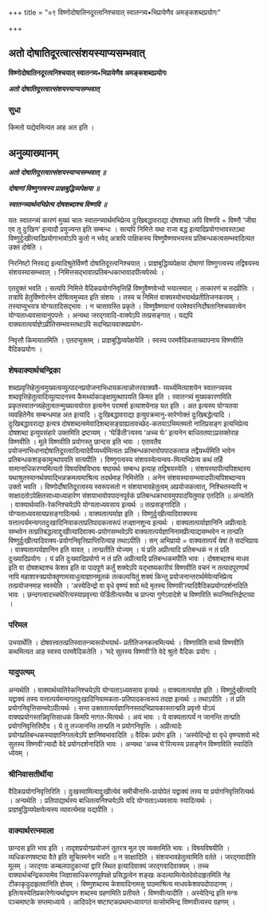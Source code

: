 +++
title = "०९ विष्णोदोषातिनदूरत्वनिश्चयात् स्वातन्त्र्य•भिप्रायेणैव अमङ्कशब्दप्रयोगः"

+++


## अतो दोषातिदूरत्वात्संशयस्याप्यसम्भवात्

**विष्णोदोषातिनदूरत्वनिश्चयात् स्वातन्त्र्य•भिप्रायेणैव अमङ्कशब्दप्रयोगः**

***अतो दोषातिदूरत्वात्संशयस्याप्यसम्भवात्***

### **सुधा**

किमतो यद्येवमित्यत आह अत इति ।

## **अनुव्याख्यानम्**

***अतो दोषातिदूरत्वात्संशयस्याप्यसम्भवात् ॥***

***दोषाणां विष्णुगत्वस्य प्राज्ञबुद्धिव्यपेक्षया ॥***

***स्वातन्त्र्यार्थमभिप्रेत्य दोषशब्दाश्च विष्णवि ॥***

यतः स्वातन्त्र्यं कारणं मुख्यं चातः स्वातन्त्र्यार्थमभिप्रेत्य दुःखिबद्धावराद्या दोषशब्दा अपि विष्णवि = विष्णौ ‘जीवा एव तु दुःखिन’ इत्यादौ प्रयुज्यन्त इति सम्बन्धः । सत्यपि निमित्ते यथा राजा बद्ध इत्यादिप्रयोगाभावस्तऽथा विष्णुर्दुःखीत्यादिप्रयोगाभावोऽपि कुतो न भवेद् अत्रापि पाक्षिकस्य विष्णुवैष्णवभयस्य प्रतिबन्धकत्वसम्भवादित्यत उक्तं दोषेति ।

निरनिष्टो निरवद्य इत्यादिश्रुतेर्विष्णौ दोषातिदूरत्वनिश्चयात् । प्राज्ञबुद्धिव्यपेक्षया दोषाणां विष्णुगत्वस्य तद्विषयस्य संशयस्यासम्भवात् । निमित्तसद्भावात्प्रतिबन्धकाभावादपीत्यपेरर्थः ।

एतदुक्तं भवति । सत्यपि निमित्ते वैदिकप्रयोगनिवृत्तिर्हि विष्णुवैष्णवेभ्यो भयात्स्यात् । तत्कारणं च तदप्रीतिः । तत्रापि हेतुर्विष्णोरनेन दोषित्वमुच्यत इति संशयः । तस्य च निमित्तं वाक्यस्योभयार्थप्रतीतिजनकत्वम् । तस्याप्युभयत्र योग्यतादिसद्भावः । न चासावस्ति प्रकृते । विष्णुवैष्णवानां परमेश्वरनिर्दोषतानिश्चयवत्त्वेन योग्यताध्यवसायानुपपत्तेः । अन्यथा जरद्गवादि-वाक्येऽपि तत्प्रसङ्गात् । यद्यपि वाक्यतात्पर्याज्ञेऽप्रीतिसम्भवस्तथाऽपि सदभिप्रायवाक्यप्रयोग-

निवृत्तौ किमायातमिति । एतदप्युक्तम् । प्राज्ञबुद्धिव्यपेक्षयेति । स्वस्य परमवैदिकताख्यापनाय विष्णवीति वैदिकप्रयोगः ।

### **शेषवाक्यार्थचन्द्रिका**

शब्दप्रवृत्तिहेतुत्वमुख्यत्वव्युत्पादनप्रयोजनाभिधायकत्वान्नोत्तरवाक्यवै- य्यर्थ्यमित्याशयेन स्वातन्त्र्यस्य शब्दवृत्तिहेतुत्वादिव्युत्पादनस्य कैमर्थ्याकाङ्क्षामुत्थापयति किमत इति । स्वातन्त्र्यं मुख्यकारणमिति प्रकृतस्वातन्त्र्यहेतुत्वतन्मुख्यत्वयोरत इत्यनेन परामर्श इत्याशयेनाह यत इति । अत इत्यस्य योग्यतया व्यवहितेनैव सम्बन्धमाह अत इत्यादि । दुःखिबद्धावराद्या इत्युपक्रमानु-सारेणोक्तं दुःखिबद्धेत्यादि । दुःखिबद्धावराद्या इत्यत्र दोषशब्दत्वमेवादिशब्दसङ्ग्राह्यतावच्छेद-कतयाऽभिमतमतो नातिप्रसङ्ग इत्यभिप्रेत्य दोषशब्दा इत्युपसंहारे उक्तमिति द्रष्टव्यम् । ‘घेर्ङिती’त्यस्य ‘अच्च घेः’ इत्यनेन बाधिततयाऽप्रसक्तेराह विष्णवीति । मूले विष्णवीति प्रयोगस्तु छान्दस इति भावः । एतावतैव प्रयोजनाभिधानाद्दोषातिदूरत्वादित्यादेर्वैय्यर्थ्यमित्यतः प्रतिबन्धकाभावोपपादकत्वान्न तद्वैयर्थ्यमिति भावेन प्रतिबन्धकशङ्कामुत्थापयति सत्यपीति । विष्णुगत्वस्य संशयस्येत्यन्वय-मित्यभिप्रेत्य कथं तर्हि सामानाधिकरण्यमित्यतो विषयविषयिभावः षष्ठ्यर्थः सम्बन्ध इत्याह तद्विषयस्येति । संशयस्यापीत्यपिशब्दस्य यथाश्रुतस्यानर्थक्याद्भिन्नक्रमत्वमाश्रित्य तदर्थमाह निमित्तेति । अनेन संशयस्यासम्भवादपीत्यपिशब्दान्वय उक्तो भवति । विष्णोर्दोषातिदूरत्वस्य स्वरूपसतो न संशयाभावहेतुत्वम् अप्रयोजकत्वात्, निश्चितस्यापि न साक्षादतोऽपेक्षितसाध्याध्याहारेण संशयाभावोपपादनपूर्वकं प्रतिबन्धकाभावमुपपादयितुमाह एतदिति ॥ अन्यतेति । वाक्यार्थव्यति-रेकनिश्चयेऽपि योग्यताध्यवसाय इत्यर्थः ॥ तत्प्रसङ्गादिति । योग्यताध्यवसायप्रसङ्गादित्यर्थः । वाक्यतात्पर्याज्ञ इति । विष्णुर्दुःखीत्यादिवाक्यस्य यत्तात्पर्यमन्यगतदुःखादिनियाकताप्रतिपादकत्वरूपं तज्ज्ञानशून्य इत्यर्थः । वाक्यतात्पर्याज्ञानिनि अप्रीत्यादेः सम्भवेन तत्प्रतिबद्धत्वाद्दुःखीत्यादिवाक्य-प्रयोगसम्भवेऽपि वाक्यतात्पर्यज्ञानिनामप्रीत्याद्यसम्भवेन न तान्प्रति विष्णुर्दुःखीत्यादिवाक्य-प्रयोगनिवृत्तिप्राप्तिरित्याह तथाऽपीति । सन् अभिप्रायो = वाक्यतात्पर्यं येषां ते सदभिप्रायः । वाक्यतात्पर्यज्ञानिन इति यावत् । तान्प्रतीति योज्यम् । यं प्रति अप्रीत्यादि प्रतिबन्धकं न तं प्रति दुःख्यादिप्रयोगः । यं प्रति दुःख्यादिप्रयोगो न तं प्रति अप्रीत्यादि प्रतिबन्धकमपीति भावः । दोषशब्दाश्च माधव इति वा दोषशब्दाश्च केशव इति वा पादपूणे कर्तुं शक्येऽपि यद्भाष्यकारीयं विष्णवीति वचनं न तत्पादपूरणार्थं नापि महाशास्त्रप्रयोक्तॄणामसाधुत्वाज्ञानमूलकं तत्कल्पयितुं शक्यं किन्तु प्रयोजनान्तरार्थमेवेत्यभिप्रेत्य तत्प्रयोजनमाह स्वस्येति । ‘अस्येदिन्द्रो वा वृधे वृष्ण्यं शवो मदे मृतस्य विष्णवी’त्यादिवैदिकप्रयोगदर्शनादिति भावः । छन्दगत्वादच्चघेरित्यस्याप्रवृत्त्या घेर्डितीत्यस्यैव च प्राप्त्या गुणेऽवादेशे च विष्णविति रूपनिष्पत्तिर्द्रष्टव्या ।

### **परिमल**

उभयार्थेति । दोषवत्त्वतत्प्रतिस्वातन्त्र्यरूपोभयार्थ- प्रतीतिजनकत्वमित्यर्थः । विष्णाविति वाच्ये विष्णवीति कथमित्यत आह स्वस्य परमवैदिकतेति । ‘मदे सुतस्य विष्णवी’ति वेदे श्रुतो वैदिकः प्रयोगः ।

### **यादुपत्यम्**

अन्यथेति । वाक्यार्थव्यतिरेकनिश्चयेऽपि योग्यताऽध्यवसाय इत्यर्थः ॥ वाक्यतात्पर्याज्ञ इति । विष्णुर्दुःखीत्यादि यद्वाक्यं तस्य यत्तात्पर्यमन्यगतदुःखादिनियामकता-प्रतिपादकत्वरूपं तदज्ञ इत्यर्थः ॥ तथाऽपीति । तं प्रति प्रयोगनिवृत्तिसम्भवेऽपीत्यर्थः । सन्त उक्ततात्पर्यज्ञानिनस्तदभिप्रायकास्तान्प्रति प्रवृत्तो योऽयं वाक्यप्रयोगस्तन्निवृत्तिसाधकं किमपि नागत-मित्यर्थः । अयं भावः । ये वाक्यतात्पर्यं न जानन्ति तान्प्रति प्रयोगनिवृत्तिरिष्टैव । ये तु तज्जानन्ति तान्प्रति न प्रयोगनिवृत्तिः । अप्रीत्यादेः प्रयोगप्रतिबन्धकस्याज्ञानिगतत्वेऽपि ज्ञानिष्वभावादिति ॥ वैदिकः प्रयोग इति । ‘अस्येदिन्द्रो वा वृधे वृष्ण्यशवो मदे सुतस्य विष्णवी’त्यादौ वेदे प्रयोगदर्शनादिति भावः । अन्यथा ‘अच्च घे’रित्यस्य प्रसङ्गेन विष्णाविति स्यादिति ध्येयम् ।

### **श्रीनिवासतीर्थीया**

वैदिकप्रयोगनिवृत्तिरिति । दुःखस्वामित्वाद्दुःखीत्येवं समीचीनाभि-प्रायोपेतं यद्वाक्यं तस्य या प्रयोगनिवृत्तिरित्यर्थः । अन्यथेति । प्रतिपाद्यार्थस्य बाधितत्वनिश्चयेऽपि यदि योग्यताऽध्यवसायः स्यादित्यर्थः । प्राज्ञबुद्धिव्यपेक्षयेत्यस्य व्यावर्त्यमाह यद्यपीति ।

### **वाक्यार्थरत्नमाला**

छान्दस इति भाव इति । तादृशप्रयोगप्रयोजनं तूतरत्र मूल एव व्यक्तमिति भावः । विषयविषयीति । व्यधिकरणषष्ट्या वैते इति सूचितमनेन भवति ॥ न साक्षादिति । संशयभावहेतुत्वामिति वर्तते । जरद्गवादीति मूलम् । जरद्गवः कम्बलपादुकाभ्यां द्वारि स्थित इत्यादिवाक्यं जरद्गवादिवाक्यम् । तच्च वाक्यार्थचन्द्रिकायामेव जिज्ञासाधिकरणपूर्वपक्षे प्रसिद्धत्वेन शङ्खः कदल्यामित्येतदेवोदाहृतमिति नेह टीकाकृदुदाहृतवानिति ज्ञेयम् । विष्णुशब्दस्य केशवादिनामसु पाठमाश्रित्य माधवकेशवपदोपादानम् । इतित्यस्येतिप्रकारेणेत्यर्थाद्वापन शब्दस्य ग्रहणमिति प्रतीयते । विष्णवीत्यादीति । अस्येदिन्द्र इति मन्त्रः पञ्चमाष्टके सप्तमाध्याये । आदिपदेन षष्टाष्टकप्रथमाध्यायगतं यत्सोममिन्द्र विष्णवीत्यस्य ग्रहणम् ।





